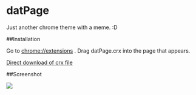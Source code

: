 # datPage
Just another chrome theme with a meme. :D

##Installation

Go to [chrome://extensions](chrome://extensions) . Drag datPage.crx into the page that appears.

[Direct download of crx file](https://github.com/wiiliam/datPage/blob/master/datPage.crx?raw=true)

##Screenshot

<img src="https://raw.githubusercontent.com/wiiliam/datPage/master/screenshot/Screenshot1.png" />
